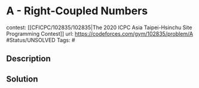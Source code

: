 # A - Right-Coupled Numbers

contest: [[CFICPC/102835/102835|The 2020 ICPC Asia Taipei-Hsinchu Site Programming Contest]]
url: https://codeforces.com/gym/102835/problem/A
#Status/UNSOLVED
Tags: #

## Description

## Solution


